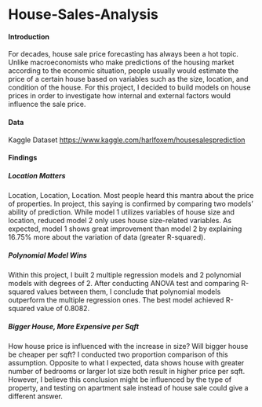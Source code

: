 # House-Sales-Analysis


#### Introduction

 For decades, house sale price forecasting has always been a hot topic. Unlike macroeconomists who make predictions of the housing market according to the economic situation, people usually would estimate the price of a certain house based on variables such as the size, location, and condition of the house. For this project, I decided to build models on house prices in order to investigate how internal and external factors would influence the sale price. 
 
#### Data
Kaggle Dataset <https://www.kaggle.com/harlfoxem/housesalesprediction>

#### Findings

##### Location Matters
Location, Location, Location. Most people heard this mantra about the price of properties. In project, this saying is confirmed by comparing two models’ ability of prediction. While model 1 utilizes variables of house size and location,  reduced model 2 only uses house size-related variables. As expected, model 1 shows great improvement than model 2 by explaining 16.75% more about the variation of data (greater R-squared).

##### Polynomial Model Wins
Within this project, I built 2 multiple regression models and 2 polynomial models with degrees of 2. After conducting ANOVA test and comparing R-squared values between them, I conclude that polynomial models outperform the multiple regression ones. The best model achieved R-squared value of 0.8082.

##### Bigger House, More Expensive per Sqft
How house price is influenced with the increase in size? Will bigger house be cheaper per sqft? I conducted two proportion comparison of this assumption. Opposite to what I expected, data shows house with greater number of bedrooms or larger lot size both result in higher price per sqft. However, I believe this conclusion might be influenced by the type of property, and testing on apartment sale instead of house sale could give a different answer.

